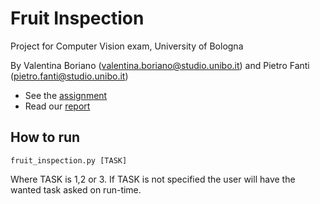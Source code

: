 # Fruit Inspection
Project for Computer Vision exam, University of Bologna

By Valentina Boriano (valentina.boriano@studio.unibo.it) and Pietro Fanti (pietro.fanti@studio.unibo.it)

- See the [assignment](https://github.com/valentinaboriano/Computer-Vision/blob/main/fruit-inspection.pdf)
- Read our [report](https://github.com/valentinaboriano/Computer-Vision/blob/main/fruit_inspection.ipynb)

## How to run

```
fruit_inspection.py [TASK]
```
Where TASK is 1,2 or 3. If TASK is not specified the user will have the wanted task asked on run-time.

